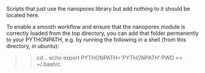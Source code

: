 Scripts that just use the nanopores library but add nothing to it should be located here.

To enable a smooth workflow and ensure that the nanopores module is correctly loaded from the top directory, you can add that folder permanently to your PYTHONPATH, e.g. by running the following in a shell (from this directory, in ubuntu):

>> cd ..
>> echo export PYTHONPATH='$PYTHONPATH':$PWD >> ~/.bashrc
